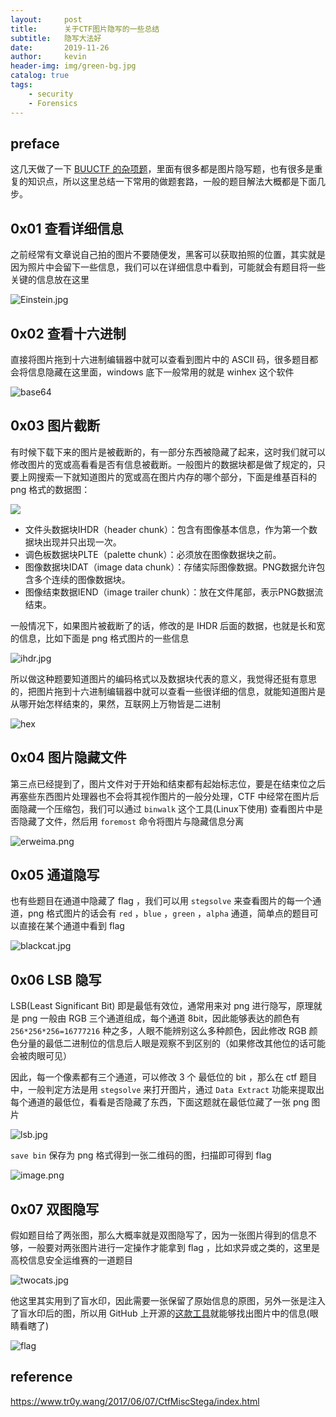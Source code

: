 ```yaml
---
layout:     post
title:      关于CTF图片隐写的一些总结
subtitle:   隐写大法好
date:       2019-11-26
author:     kevin
header-img: img/green-bg.jpg
catalog: true
tags:
    - security
    - Forensics
---
```




## preface



这几天做了一下 [BUUCTF 的杂项题](https://szukevin.site/2019/11/21/BUUCTF-Writeup-Misc/)，里面有很多都是图片隐写题，也有很多是重复的知识点，所以这里总结一下常用的做题套路，一般的题目解法大概都是下面几步。



## 0x01 查看详细信息



之前经常有文章说自己拍的图片不要随便发，黑客可以获取拍照的位置，其实就是因为照片中会留下一些信息，我们可以在详细信息中看到，可能就会有题目将一些关键的信息放在这里



![Einstein.jpg](https://i.loli.net/2019/11/25/ZXmKF8bGjDWcB7U.jpg)



## 0x02 查看十六进制



直接将图片拖到十六进制编辑器中就可以查看到图片中的 ASCII 码，很多题目都会将信息隐藏在这里面，windows 底下一般常用的就是 winhex 这个软件



![base64](https://i.loli.net/2019/11/25/WN2VmAU7CMSsh1Y.png)



## 0x03 图片截断



有时候下载下来的图片是被截断的，有一部分东西被隐藏了起来，这时我们就可以修改图片的宽或高看看是否有信息被截断。一般图片的数据块都是做了规定的，只要上网搜索一下就知道图片的宽或高在图片内存的哪个部分，下面是维基百科的 png 格式的数据图：



![](https://i.loli.net/2019/11/27/tSvEp9X82NkY7Ad.png)



- 文件头数据块IHDR（header chunk）：包含有图像基本信息，作为第一个数据块出现并只出现一次。
- 调色板数据块PLTE（palette chunk）：必须放在图像数据块之前。
- 图像数据块IDAT（image data chunk）：存储实际图像数据。PNG数据允许包含多个连续的图像数据块。
- 图像结束数据IEND（image trailer chunk）：放在文件尾部，表示PNG数据流结束。



一般情况下，如果图片被截断了的话，修改的是 IHDR 后面的数据，也就是长和宽的信息，比如下面是 png 格式图片的一些信息



![ihdr.jpg](https://i.loli.net/2019/11/25/a9nyZAGWEgwK7UV.jpg)



所以做这种题要知道图片的编码格式以及数据块代表的意义，我觉得还挺有意思的，把图片拖到十六进制编辑器中就可以查看一些很详细的信息，就能知道图片是从哪开始怎样结束的，果然，互联网上万物皆是二进制



![hex](https://i.loli.net/2019/11/27/mHwGQOu6rXcpi7y.png)



## 0x04 图片隐藏文件



第三点已经提到了，图片文件对于开始和结束都有起始标志位，要是在结束位之后再塞些东西图片处理器也不会将其视作图片的一般分处理，CTF 中经常在图片后面隐藏一个压缩包，我们可以通过 `binwalk` 这个工具(Linux下使用) 查看图片中是否隐藏了文件，然后用 `foremost` 命令将图片与隐藏信息分离



![erweima.png](https://i.loli.net/2019/11/25/cxjaGPDVsACUFqZ.png)



## 0x05 通道隐写



也有些题目在通道中隐藏了 flag ，我们可以用 `stegsolve` 来查看图片的每一个通道，png 格式图片的话会有 `red` ，`blue` ，`green` ，`alpha` 通道，简单点的题目可以直接在某个通道中看到 flag



![blackcat.jpg](https://i.loli.net/2019/11/27/W6hcQNiK2EMu5I7.jpg)



## 0x06 LSB 隐写



LSB(Least Significant Bit) 即是最低有效位，通常用来对 png 进行隐写，原理就是 png 一般由 RGB 三个通道组成，每个通道 8bit，因此能够表达的颜色有 `256*256*256=16777216`  种之多，人眼不能辨别这么多种颜色，因此修改 RGB 颜色分量的最低二进制位的信息后人眼是观察不到区别的（如果修改其他位的话可能会被肉眼可见）



因此，每一个像素都有三个通道，可以修改 3 个 最低位的 bit ，那么在 ctf 题目中，一般判定方法是用 `stegsolve` 来打开图片，通过 `Data Extract` 功能来提取出每个通道的最低位，看看是否隐藏了东西，下面这题就在最低位藏了一张 png 图片



![lsb.jpg](https://i.loli.net/2019/11/27/AmS4aW3uIdh1gOY.jpg)



`save bin` 保存为 png 格式得到一张二维码的图，扫描即可得到 flag



![image.png](https://i.loli.net/2019/11/27/vEG1uZcPF6SLyke.png)



## 0x07 双图隐写



假如题目给了两张图，那么大概率就是双图隐写了，因为一张图片得到的信息不够，一般要对两张图片进行一定操作才能拿到 flag ，比如求异或之类的，这里是高校信息安全运维赛的一道题目



![twocats.jpg](https://i.loli.net/2019/11/27/1j7eJS6QIuwgoKc.jpg)



他这里其实用到了盲水印，因此需要一张保留了原始信息的原图，另外一张是注入了盲水印后的图，所以用 GitHub 上开源的[这款工具](https://github.com/chishaxie/BlindWaterMark)就能够找出图片中的信息(眼睛看瞎了)



![flag](https://i.loli.net/2020/03/28/LDUvqVRMHslpafu.png)





## reference 



https://www.tr0y.wang/2017/06/07/CtfMiscStega/index.html

